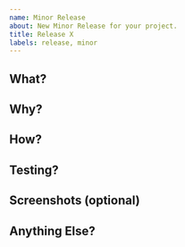 ```yaml
---
name: Minor Release
about: New Minor Release for your project.
title: Release X
labels: release, minor
---
```


## What?

## Why?

## How?

## Testing?

## Screenshots (optional)

## Anything Else?
